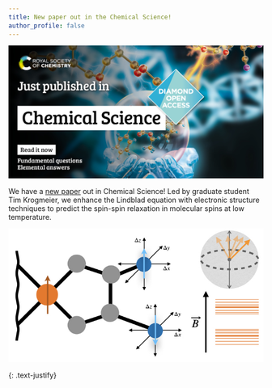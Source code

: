 ```yaml
---
title: New paper out in the Chemical Science!
author_profile: false
---
```

<img src="/assets/images/chemsci-social-media.jpg" alt=""> 

We have a [new paper](https://doi.org/10.1039/D4SC05627B) out in Chemical Science! Led by graduate student Tim Krogmeier, we enhance the Lindblad equation with electronic structure techniques to predict the spin-spin relaxation in molecular spins at low temperature. 

<img src="/assets/images/chem-sci-toc-2024.jpeg" alt=""> 

{: .text-justify}
